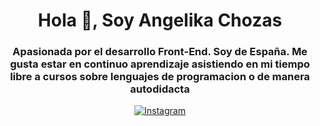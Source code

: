 <div id="header" align="center">
  <h1 align="center">Hola 👋, Soy Angelika Chozas</h1>
  <h3>Apasionada por el desarrollo Front-End. Soy de España. Me gusta estar en continuo aprendizaje asistiendo en mi tiempo libre a cursos sobre lenguajes de programacion o de manera autodidacta</h3>
</div>

<div id="badges" align="center">
  <a href="" target="_blank">
    <img src="https://img.shields.io/static/v1?label=<LABEL>&message=<MESSAGE>&color=<COLOR>" alt="Instagram" />
  </a>
</div>

<!--
**AngelikaWebDev/AngelikaWebDev** is a ✨ _special_ ✨ repository because its `README.md` (this file) appears on your GitHub profile.

Here are some ideas to get you started:

- 🔭 I’m currently working on ...
- 🌱 I’m currently learning ...
- 👯 I’m looking to collaborate on ...
- 🤔 I’m looking for help with ...
- 💬 Ask me about ...
- 📫 How to reach me: ...
- 😄 Pronouns: ...
- ⚡ Fun fact: ...
-->
